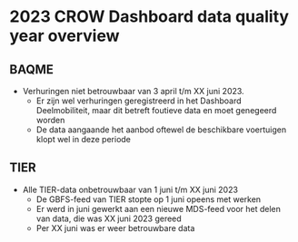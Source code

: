# 2023 CROW Dashboard data quality year overview

## BAQME

- Verhuringen niet betrouwbaar van 3 april t/m XX juni 2023.
  - Er zijn wel verhuringen geregistreerd in het Dashboard Deelmobiliteit, maar dit betreft foutieve data en moet genegeerd worden
  - De data aangaande het aanbod oftewel de beschikbare voertuigen klopt wel in deze periode

## TIER

- Alle TIER-data onbetrouwbaar van 1 juni t/m XX juni 2023
  - De GBFS-feed van TIER stopte op 1 juni opeens met werken
  - Er werd in juni gewerkt aan een nieuwe MDS-feed voor het delen van data, die was XX juni 2023 gereed
  - Per XX juni was er weer betrouwbare data

